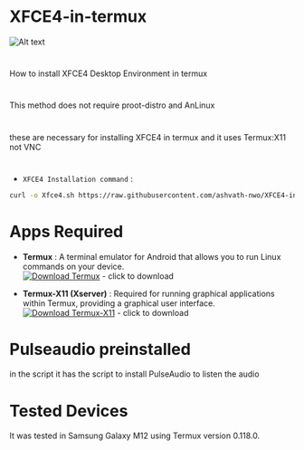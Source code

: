 # XFCE4-in-termux
![Alt text](https://upload.wikimedia.org/wikipedia/commons/5/5b/Xfce_logo.svg)
#
How to install XFCE4 Desktop Environment in termux
#
This method does not require proot-distro and AnLinux
#
these are necessary for installing XFCE4 in termux and it uses Termux:X11 not VNC
# 

<a name=XFCE4-installation-command></a>
- `XFCE4 Installation command` :
```bash
curl -o Xfce4.sh https://raw.githubusercontent.com/ashvath-nwo/XFCE4-in-termux/refs/heads/main/scripts/Xfce4.sh && chmod +x Xfce4.sh && ./Xfce4.sh && rm -f Xfce4.sh
```
# Apps Required
- **Termux** : A terminal emulator for Android that allows you to run Linux commands on your device.  
  [![Download Termux](https://img.shields.io/badge/Download-Termux-brightgreen?style=for-the-badge&logo=android)](https://github.com/termux/termux-app/releases/download/v0.118.0/termux-app_v0.118.0+github-debug_arm64-v8a.apk) - click to download

- **Termux-X11 (Xserver)** : Required for running graphical applications within Termux, providing a graphical user interface.  
  [![Download Termux-X11](https://img.shields.io/badge/Download-Termux--X11-blue?style=for-the-badge&logo=linux)](https://github.com/termux/termux-x11/releases/download/nightly/app-arm64-v8a-debug.apk) - click to download
  
# Pulseaudio preinstalled
in the script it has the script to install PulseAudio to listen the audio
# Tested Devices
It was tested in Samsung Galaxy M12 using Termux version 0.118.0.
